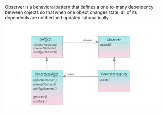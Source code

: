 Observer is a behavioral pattern that defines a one-to-many dependency between objects so that when one object changes state, all of its dependents are notified and updated automatically.

![alt text](https://github.com/xxxwarrior/Basic-Design-Patterns-Python/blob/main/Observer/diagram.jpg?raw=true)
